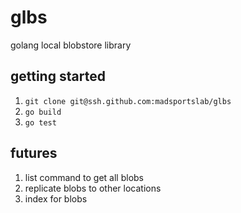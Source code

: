 # glbs

golang local blobstore library

## getting started

1.  `git clone git@ssh.github.com:madsportslab/glbs`
1.  `go build`
1.  `go test`

## futures

1.  list command to get all blobs
1.  replicate blobs to other locations
1.  index for blobs
